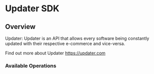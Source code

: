 # Updater SDK


## Overview

Updater: Updater is an API that allows every software being constantly updated with their respective e-commerce and vice-versa.

Find out more about Updater
<https://updater.com>
### Available Operations

